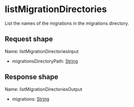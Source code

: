 # listMigrationDirectories

List the names of the migrations in the migrations directory.



## Request shape

Name: listMigrationDirectoriesInput

- migrationsDirectoryPath: [String](../shapes/String.md)



## Response shape

Name: listMigrationDirectoriesOutput

- migrations: [String](../shapes/String.md)



